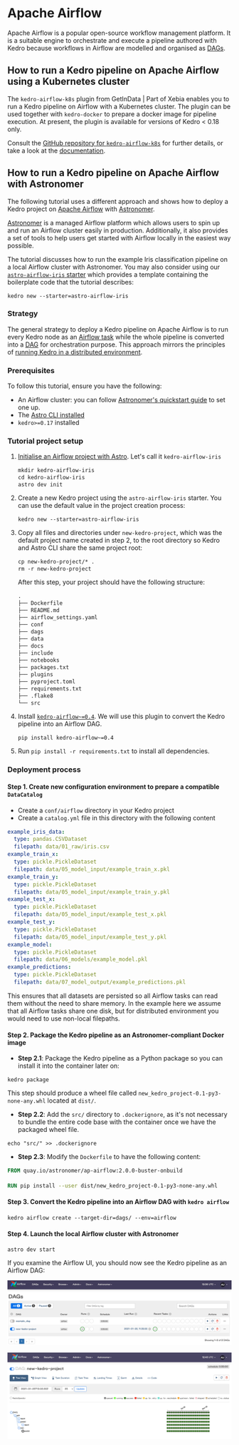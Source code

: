 # Apache Airflow

Apache Airflow is a popular open-source workflow management platform. It is a suitable engine to orchestrate and execute a pipeline authored with Kedro because workflows in Airflow are modelled and organised as [DAGs](https://en.wikipedia.org/wiki/Directed_acyclic_graph).

## How to run a Kedro pipeline on Apache Airflow using a Kubernetes cluster

The `kedro-airflow-k8s` plugin from GetInData | Part of Xebia enables you to run a Kedro pipeline on Airflow with a Kubernetes cluster. The plugin can be used together with `kedro-docker` to prepare a docker image for pipeline execution. At present, the plugin is available for versions of Kedro < 0.18 only.

Consult the [GitHub repository for `kedro-airflow-k8s`](https://github.com/getindata/kedro-airflow-k8s) for further details, or take a look at the [documentation](https://kedro-airflow-k8s.readthedocs.io/).


## How to run a Kedro pipeline on Apache Airflow with Astronomer

The following tutorial uses a different approach and shows how to deploy a Kedro project on [Apache Airflow](https://airflow.apache.org/) with [Astronomer](https://www.astronomer.io/).

[Astronomer](https://docs.astronomer.io/astro/install-cli) is a managed Airflow platform which allows users to spin up and run an Airflow cluster easily in production. Additionally, it also provides a set of tools to help users get started with Airflow locally in the easiest way possible.

The tutorial discusses how to run the example Iris classification pipeline on a local Airflow cluster with Astronomer. You may also consider using our [`astro-airflow-iris` starter](https://github.com/kedro-org/kedro-starters/tree/main/astro-airflow-iris) which provides a template containing the boilerplate code that the tutorial describes:

```shell
kedro new --starter=astro-airflow-iris
```


### Strategy

The general strategy to deploy a Kedro pipeline on Apache Airflow is to run every Kedro node as an [Airflow task](https://airflow.apache.org/docs/apache-airflow/stable/concepts/tasks.html) while the whole pipeline is converted into a [DAG](https://airflow.apache.org/docs/apache-airflow/stable/concepts/dags.html) for orchestration purpose. This approach mirrors the principles of [running Kedro in a distributed environment](distributed.md).

### Prerequisites

To follow this tutorial, ensure you have the following:

* An Airflow cluster: you can follow [Astronomer's quickstart guide](https://docs.astronomer.io/astro/create-deployment) to set one up.
* The [Astro CLI installed](https://docs.astronomer.io/astro/install-cli)
* `kedro>=0.17` installed

### Tutorial project setup

1. [Initialise an Airflow project with Astro](https://docs.astronomer.io/astro/cli/develop-project). Let's call it `kedro-airflow-iris`

    ```shell
    mkdir kedro-airflow-iris
    cd kedro-airflow-iris
    astro dev init
    ```

2. Create a new Kedro project using the `astro-airflow-iris` starter. You can use the default value in the project creation process:

    ```shell
    kedro new --starter=astro-airflow-iris
    ```

3. Copy all files and directories under `new-kedro-project`, which was the default project name created in step 2, to the root directory so Kedro and Astro CLI share the same project root:

    ```shell
    cp new-kedro-project/* .
    rm -r new-kedro-project
    ```

    After this step, your project should have the following structure:

    ```console
    .
    ├── Dockerfile
    ├── README.md
    ├── airflow_settings.yaml
    ├── conf
    ├── dags
    ├── data
    ├── docs
    ├── include
    ├── notebooks
    ├── packages.txt
    ├── plugins
    ├── pyproject.toml
    ├── requirements.txt
    ├── .flake8
    └── src
    ```

4. Install [`kedro-airflow~=0.4`](https://github.com/kedro-org/kedro-plugins/tree/main/kedro-airflow). We will use this plugin to convert the Kedro pipeline into an Airflow DAG.

    ```shell
    pip install kedro-airflow~=0.4
    ```

5. Run `pip install -r requirements.txt` to install all dependencies.

### Deployment process

#### Step 1. Create new configuration environment to prepare a compatible `DataCatalog`

* Create a `conf/airflow` directory in your Kedro project
* Create a `catalog.yml` file in this directory with the following content

```yaml
example_iris_data:
  type: pandas.CSVDataset
  filepath: data/01_raw/iris.csv
example_train_x:
  type: pickle.PickleDataset
  filepath: data/05_model_input/example_train_x.pkl
example_train_y:
  type: pickle.PickleDataset
  filepath: data/05_model_input/example_train_y.pkl
example_test_x:
  type: pickle.PickleDataset
  filepath: data/05_model_input/example_test_x.pkl
example_test_y:
  type: pickle.PickleDataset
  filepath: data/05_model_input/example_test_y.pkl
example_model:
  type: pickle.PickleDataset
  filepath: data/06_models/example_model.pkl
example_predictions:
  type: pickle.PickleDataset
  filepath: data/07_model_output/example_predictions.pkl
```

This ensures that all datasets are persisted so all Airflow tasks can read them without the need to share memory. In the example here we assume that all Airflow tasks share one disk, but for distributed environment you would need to use non-local filepaths.

#### Step 2. Package the Kedro pipeline as an Astronomer-compliant Docker image

* **Step 2.1**: Package the Kedro pipeline as a Python package so you can install it into the container later on:

```shell
kedro package
```

This step should produce a wheel file called `new_kedro_project-0.1-py3-none-any.whl` located at `dist/`.

* **Step 2.2**: Add the `src/` directory to `.dockerignore`, as it's not necessary to bundle the entire code base with the container once we have the packaged wheel file.

```shell
echo "src/" >> .dockerignore
```

* **Step 2.3**: Modify the `Dockerfile` to have the following content:

```Dockerfile
FROM quay.io/astronomer/ap-airflow:2.0.0-buster-onbuild

RUN pip install --user dist/new_kedro_project-0.1-py3-none-any.whl
```

#### Step 3. Convert the Kedro pipeline into an Airflow DAG with `kedro airflow`

```shell
kedro airflow create --target-dir=dags/ --env=airflow
```

#### Step 4. Launch the local Airflow cluster with Astronomer

```shell
astro dev start
```

If you examine the Airflow UI, you should now see the Kedro pipeline as an Airflow DAG:

![](../meta/images/kedro_airflow_dag.png)

![](../meta/images/kedro_airflow_dag_run.png)

